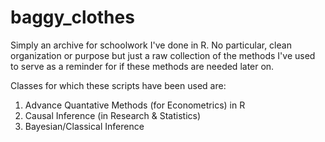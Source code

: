 # baggy_clothes

Simply an archive for schoolwork I've done in R.
No particular, clean organization or purpose but just a raw collection of the methods I've used to serve as a reminder
  for if these methods are needed later on.
  
Classes for which these scripts have been used are:
1) Advance Quantative Methods (for Econometrics) in R
2) Causal Inference (in Research & Statistics)
3) Bayesian/Classical Inference
